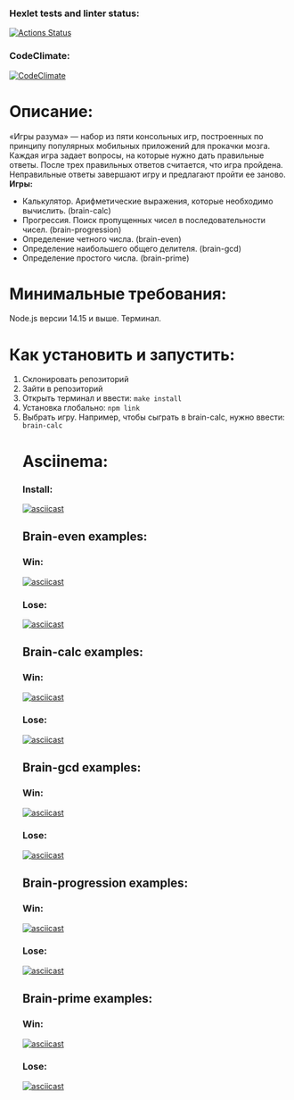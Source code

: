 ### Hexlet tests and linter status:
[![Actions Status](https://github.com/IvanSH-Jr/frontend-project-44/workflows/hexlet-check/badge.svg)](https://github.com/IvanSH-Jr/frontend-project-44/actions)
### CodeClimate:
[![CodeClimate](https://api.codeclimate.com/v1/badges/6e661ffb01364973a84d/maintainability)](https://codeclimate.com/github/IvanSH-Jr/frontend-project-44/maintainability)

# Описание:
«Игры разума» — набор из пяти консольных игр, построенных по принципу популярных мобильных приложений для прокачки мозга. Каждая игра задает вопросы, на которые нужно дать правильные ответы. После трех правильных ответов считается, что игра пройдена. Неправильные ответы завершают игру и предлагают пройти ее заново. 
**Игры:**
* Калькулятор. Арифметические выражения, которые необходимо вычислить. (brain-calc)
* Прогрессия. Поиск пропущенных чисел в последовательности чисел. (brain-progression)
* Определение четного числа. (brain-even)
* Определение наибольшего общего делителя. (brain-gcd)
* Определение простого числа. (brain-prime)

# Минимальные требования:
Node.js версии 14.15 и выше. Терминал.

# Как установить и запустить:
<ol>
<li>Склонировать репозиторий</li>
<li>Зайти в репозиторий</li>
<li>Открыть терминал и ввести:
<code>make install</code></li>
<li>Установка глобально:
<code>npm link</code></li>
<li>Выбрать игру. Например, чтобы сыграть в brain-calc, нужно ввести:
<code>brain-calc</code>


# Asciinema: 
### Install: 
[![asciicast](https://asciinema.org/a/599161.svg)](https://asciinema.org/a/599161)
## Brain-even examples:
### Win:
[![asciicast](https://asciinema.org/a/599158.svg)](https://asciinema.org/a/599158)
### Lose:
[![asciicast](https://asciinema.org/a/599159.svg)](https://asciinema.org/a/599159)

## Brain-calc examples:
### Win:
[![asciicast](https://asciinema.org/a/599571.svg)](https://asciinema.org/a/599571)
### Lose:
[![asciicast](https://asciinema.org/a/599573.svg)](https://asciinema.org/a/599573)

## Brain-gcd examples:
### Win:
[![asciicast](https://asciinema.org/a/599893.svg)](https://asciinema.org/a/599893)
### Lose:
[![asciicast](https://asciinema.org/a/599894.svg)](https://asciinema.org/a/599894)

## Brain-progression examples:
### Win:
[![asciicast](https://asciinema.org/a/599967.svg)](https://asciinema.org/a/599967)
### Lose:
[![asciicast](https://asciinema.org/a/599969.svg)](https://asciinema.org/a/599969)

## Brain-prime examples:
### Win:
[![asciicast](https://asciinema.org/a/600069.svg)](https://asciinema.org/a/600069)
### Lose:
[![asciicast](https://asciinema.org/a/600070.svg)](https://asciinema.org/a/600070)